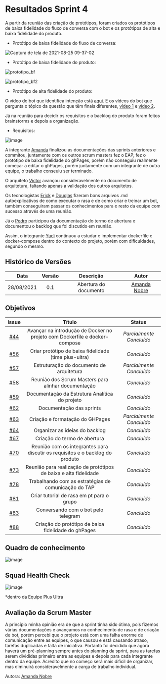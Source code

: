 # Resultados Sprint 4

A partir da reunião das criação de protótipos, foram criados os protótipos de baixa fidelidade do fluxo de conversa com o bot e os protótipos de alta e baixa fidelidade do produto.

- Protótipo de baixa fidelidade do fluxo de conversa:

![Captura de tela de 2021-08-25 09-37-02](https://user-images.githubusercontent.com/78758172/130791709-7227e775-a5e3-4413-82a7-f94e5a15977b.png)

- Protótipo de baixa fidelidade do produto:

![prototipo_bf](https://user-images.githubusercontent.com/44625056/130364359-c673d65c-1dce-4580-b4ea-578bcdbecbf5.jpg)

![prototipo_bf2](https://user-images.githubusercontent.com/44625056/130364362-2c1db5e1-9e03-4a3d-af27-99f30e293558.jpg)

- Protótipo de alta fidelidade do produto:

O vídeo do bot que identifica intenção está [aqui](https://user-images.githubusercontent.com/44625056/130374961-47656346-03c4-4794-a604-dc8cefa1314c.mp4).
E os vídeos do bot que pergunta o tópico da questão que têm finais diferentes, [vídeo 1](https://user-images.githubusercontent.com/44625056/130375095-e8a964ee-ba19-43c4-9c78-bde8e22450d4.mp4) e [vídeo 2](https://user-images.githubusercontent.com/44625056/130375104-4734b18d-da9b-4d9e-b07b-ecd64901897e.mp4).


Já na reunião para decidir os requisitos e o backlog do produto foram feitos brainstorms e depois a organização.

- Requisitos:

![image](https://user-images.githubusercontent.com/44625056/130338574-cb7f6739-dcc1-4cac-8c64-2023e58ecfc0.png)

A integrante [Amanda](https://github.com/AmandaNbr) finalizou as documentações das sprints anteriores e commitou, juntamente com os outros scrum masters fez o EAP, fez o protótipo de baixa fidelidade do ghPages, porém não conseguiu realmente começar a editar o ghPages, porém juntamente com um integrante de outra equipe, o trabalho conseuiu ser terminado.

O arquiteto [Victor](https://github.com/victorear05) avançou consideravelmente no documento de arquitetura, faltando apenas a validação dos outros arquitetos.

Os tecnologistas [Erick](https://github.com/Ericklevy) e [Douglas](https://github.com/DouglasMonteles) fizeram bons arquivos .md autoexplicativos de como executar o rasa e de como criar e treinar um bot, também conseguiram passar os conhecimentos para o resto da equipe com sucesso através de uma reunião.

Já o [Pedro](https://github.com/PedroLSF) participou da documentação do termo de abertura e documentou o backlog que foi discutido em reunião.

Assim, o integrante [Yudi](https://github.com/yudi-azvd) continuou a estudar e implementar dockerfile e docker-compose dentro do contexto do projeto, porém com dificuldades, segundo o mesmo.

## Histórico de Versões

| Data       | Versão | Descrição                      | Autor             |
| :--------: | :----: | :----------:                   | :---------------: |
| 28/08/2021 |  0.1   | Abertura do documento | [Amanda Nobre](https://github.com/AmandaNbr)|

## Objetivos

| Issue   |            Título                         |        Status         | 
|:-------:|:-----------------------------------------:|:-------------------------------:|
| [#44](https://github.com/fga-eps-mds/2021-1-Bot/issues/44) | Avançar na introdução de Docker no projeto com Dockerfile e docker-compose | _Parcialmente Concluído_ |
| [#56](https://github.com/fga-eps-mds/2021-1-Bot/issues/56) | Criar protótipo de baixa fidelidade (time plus-ultra) | _Concluído_ |
| [#57](https://github.com/fga-eps-mds/2021-1-Bot/issues/57) | Estruturação do documento de arquitetura | _Parcialmente Concluído_ |
| [#58](https://github.com/fga-eps-mds/2021-1-Bot/issues/58) | Reunião dos Scrum Masters para alinhar documentação | _Concluído_ |
| [#59](https://github.com/fga-eps-mds/2021-1-Bot/issues/59) | Documentação da Estrutura Analítica do projeto | _Concluído_ |
| [#62](https://github.com/fga-eps-mds/2021-1-Bot/issues/62) | Documentação das sprints | _Concluído_ |
| [#63](https://github.com/fga-eps-mds/2021-1-Bot/issues/63) | Criação e formatação do GHPages | _Parcialmente Concluído_ |
| [#64](https://github.com/fga-eps-mds/2021-1-Bot/issues/64) | Organizar as ideias do backlog | _Concluído_ |
| [#67](https://github.com/fga-eps-mds/2021-1-Bot/issues/67) | Criação do termo de abertura | _Concluído_ |
| [#70](https://github.com/fga-eps-mds/2021-1-Bot/issues/70) | Reunião com os integrantes para discutir os requisitos e o backlog do produto | _Concluído_ |
| [#73](https://github.com/fga-eps-mds/2021-1-Bot/issues/73) | Reunião para realização de protótipos de baixa e alta fidelidade | _Concluído_ |
| [#78](https://github.com/fga-eps-mds/2021-1-Bot/issues/78) | Trabalhando com as estratégias de comunicação do TAP | _Concluído_ |
| [#81](https://github.com/fga-eps-mds/2021-1-Bot/issues/81) | Criar tutorial de rasa em pt para o grupo | _Concluído_ |
| [#83](https://github.com/fga-eps-mds/2021-1-Bot/issues/83) | Conversando com o bot pelo telegram | _Concluído_ |
| [#88](https://github.com/fga-eps-mds/2021-1-Bot/issues/88) | Criação do protótipo de baixa fidelidade do ghPages | _Concluído_ |

## Quadro de conhecimento

![image](https://user-images.githubusercontent.com/44625056/131232196-e113c1b4-5897-4ecf-94b5-74ccb023ff74.png)

## Squad Health Check

![image](https://user-images.githubusercontent.com/44625056/131232237-e411cde5-28e1-46a5-8459-bbe7c0e06671.png)

*dentro da Equipe Plus Ultra

## Avaliação da Scrum Master

A princípio minha opinião era de que a sprint tinha sido ótima, pois fizemos várias documentações e avançamos no conhecimento de rasa e de criação de bot, porém percebi que o projeto está com uma falha enorme de comunicação entre as equipes, o que causou e está causando atraso, tarefas duplicadas e falta de iniciativa. Portanto foi decidido que agora haverá um pré-planning sempre antes do planning da sprint, para as tarefas serem divididas primeiro entre as equipes e depois para cada integrante dentro da equipe. Acredito que no começo será mais difícil de organizar, mas diminuirá consideravelmente a carga de trabalho individual.

Autora: [Amanda Nobre](https://github.com/AmandaNbr)